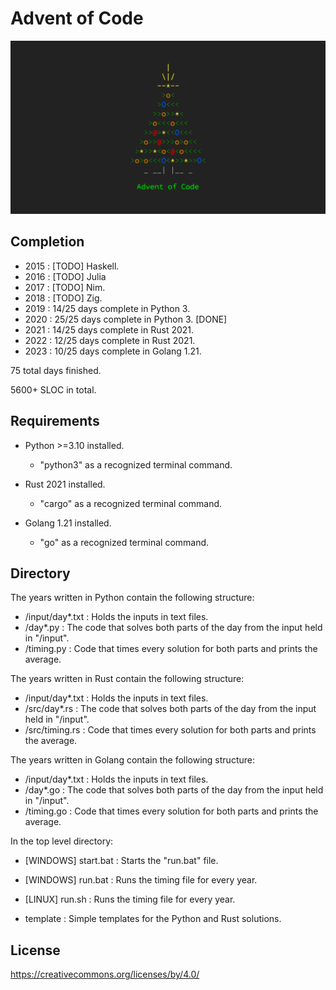 # Advent of Code

![AoC](aoc.png)

## Completion

- 2015 : [TODO] Haskell.
- 2016 : [TODO] Julia
- 2017 : [TODO] Nim.
- 2018 : [TODO] Zig.
- 2019 : 14/25 days complete in Python 3.
- 2020 : 25/25 days complete in Python 3. [DONE]
- 2021 : 14/25 days complete in Rust 2021.
- 2022 : 12/25 days complete in Rust 2021.
- 2023 : 10/25 days complete in Golang 1.21.

75 total days finished.

5600+ SLOC in total.

## Requirements

- Python >=3.10 installed.
  - "python3" as a recognized terminal command.

- Rust 2021 installed.
  - "cargo" as a recognized terminal command.

- Golang 1.21 installed.
  - "go" as a recognized terminal command.

## Directory

The years written in Python contain the following structure:

- /input/day\*.txt : Holds the inputs in text files.
- /day\*.py : The code that solves both parts of the day from the input held in "/input".
- /timing.py : Code that times every solution for both parts and prints the average.

The years written in Rust contain the following structure:

- /input/day\*.txt : Holds the inputs in text files.
- /src/day\*.rs : The code that solves both parts of the day from the input held in "/input".
- /src/timing.rs : Code that times every solution for both parts and prints the average.

The years written in Golang contain the following structure:

- /input/day\*.txt : Holds the inputs in text files.
- /day\*.go : The code that solves both parts of the day from the input held in "/input".
- /timing.go : Code that times every solution for both parts and prints the average.

In the top level directory:

- [WINDOWS] start.bat : Starts the "run.bat" file.
- [WINDOWS] run.bat : Runs the timing file for every year.
- [LINUX] run.sh : Runs the timing file for every year.

- template : Simple templates for the Python and Rust solutions.

## License

https://creativecommons.org/licenses/by/4.0/